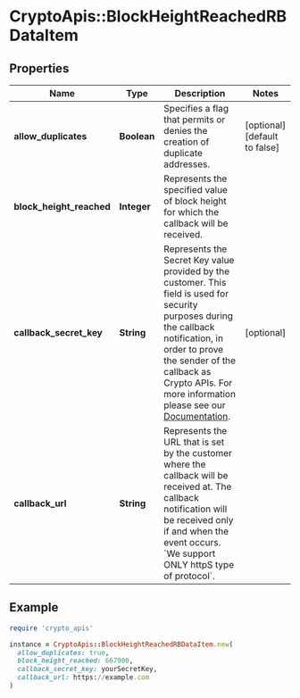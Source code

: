 # CryptoApis::BlockHeightReachedRBDataItem

## Properties

| Name | Type | Description | Notes |
| ---- | ---- | ----------- | ----- |
| **allow_duplicates** | **Boolean** | Specifies a flag that permits or denies the creation of duplicate addresses. | [optional][default to false] |
| **block_height_reached** | **Integer** | Represents the specified value of block height for which the callback will be received. |  |
| **callback_secret_key** | **String** | Represents the Secret Key value provided by the customer. This field is used for security purposes during the callback notification, in order to prove the sender of the callback as Crypto APIs. For more information please see our [Documentation](https://developers.cryptoapis.io/technical-documentation/general-information/callbacks#callback-security). | [optional] |
| **callback_url** | **String** | Represents the URL that is set by the customer where the callback will be received at. The callback notification will be received only if and when the event occurs. &#x60;We support ONLY httpS type of protocol&#x60;. |  |

## Example

```ruby
require 'crypto_apis'

instance = CryptoApis::BlockHeightReachedRBDataItem.new(
  allow_duplicates: true,
  block_height_reached: 667900,
  callback_secret_key: yourSecretKey,
  callback_url: https://example.com
)
```

